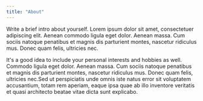 ```yaml
---
title: "About"
---
```


Write a brief intro about yourself. Lorem ipsum dolor sit amet, consectetuer adipiscing elit. Aenean commodo ligula eget dolor. Aenean massa. Cum sociis natoque penatibus et magnis dis parturient montes, nascetur ridiculus mus. Donec quam felis, ultricies nec.

It's a good idea to include your personal interests and hobbies as well. Commodo ligula eget dolor. Aenean massa. Cum sociis natoque penatibus et magnis dis parturient montes, nascetur ridiculus mus. Donec quam felis, ultricies nec.Sed ut perspiciatis unde omnis iste natus error sit voluptatem accusantium, totam rem aperiam, eaque ipsa quae ab illo inventore veritatis et quasi architecto beatae vitae dicta sunt explicabo.
